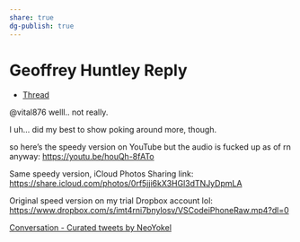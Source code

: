 ```yaml
---
share: true
dg-publish: true
---
```

# Geoffrey Huntley Reply

* [Thread](https://twitter.com/NeoYokel/timelines/1453935449177735169)


@vital876 welll.. not really. 

I uh… did my best to show poking around more, though. 

so here’s the speedy version on YouTube but the audio is fucked up as of rn anyway: https://youtu.be/houQh-8fATo

Same speedy version, iCloud Photos Sharing link: https://share.icloud.com/photos/0rf5jji6kX3HGl3dTNJyDpmLA

Original speed version  on my trial Dropbox account lol: https://www.dropbox.com/s/imt4rni7bnylosv/VSCodeiPhoneRaw.mp4?dl=0

<a class="twitter-timeline" href="https://twitter.com/NeoYokel/timelines/1453935449177735169?ref_src=twsrc%5Etfw">Conversation - Curated tweets by NeoYokel</a> <script async src="https://platform.twitter.com/widgets.js" charset="utf-8"></script>